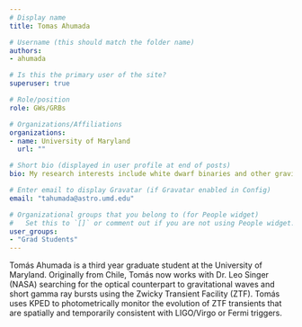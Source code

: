 ```yaml
---
# Display name
title: Tomas Ahumada

# Username (this should match the folder name)
authors:
- ahumada

# Is this the primary user of the site?
superuser: true

# Role/position
role: GWs/GRBs

# Organizations/Affiliations
organizations:
- name: University of Maryland
  url: ""

# Short bio (displayed in user profile at end of posts)
bio: My research interests include white dwarf binaries and other gravitational-wave sources identified by the Zwicky Transient Facility.

# Enter email to display Gravatar (if Gravatar enabled in Config)
email: "tahumada@astro.umd.edu"

# Organizational groups that you belong to (for People widget)
#   Set this to `[]` or comment out if you are not using People widget.
user_groups:
- "Grad Students"
---
```


Tomás Ahumada is a third year graduate student at the University of Maryland. Originally from Chile, Tomás now works with Dr. Leo Singer (NASA) searching for the optical counterpart to gravitational waves and short gamma ray bursts using the Zwicky Transient Facility (ZTF). Tomás uses KPED to photometrically monitor the evolution of ZTF transients that are spatially and temporarily consistent with LIGO/Virgo or Fermi triggers. 

